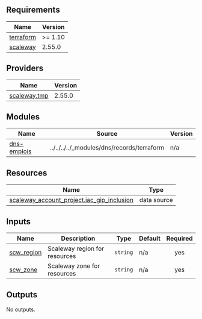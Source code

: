 <!-- BEGIN_TF_DOCS -->
## Requirements

| Name | Version |
|------|---------|
| <a name="requirement_terraform"></a> [terraform](#requirement\_terraform) | >= 1.10 |
| <a name="requirement_scaleway"></a> [scaleway](#requirement\_scaleway) | 2.55.0 |

## Providers

| Name | Version |
|------|---------|
| <a name="provider_scaleway.tmp"></a> [scaleway.tmp](#provider\_scaleway.tmp) | 2.55.0 |

## Modules

| Name | Source | Version |
|------|--------|---------|
| <a name="module_dns-emplois"></a> [dns-emplois](#module\_dns-emplois) | ../../../../_modules/dns/records/terraform | n/a |

## Resources

| Name | Type |
|------|------|
| [scaleway_account_project.iac_gip_inclusion](https://registry.terraform.io/providers/scaleway/scaleway/2.55.0/docs/data-sources/account_project) | data source |

## Inputs

| Name | Description | Type | Default | Required |
|------|-------------|------|---------|:--------:|
| <a name="input_scw_region"></a> [scw\_region](#input\_scw\_region) | Scaleway region for resources | `string` | n/a | yes |
| <a name="input_scw_zone"></a> [scw\_zone](#input\_scw\_zone) | Scaleway zone for resources | `string` | n/a | yes |

## Outputs

No outputs.
<!-- END_TF_DOCS -->
